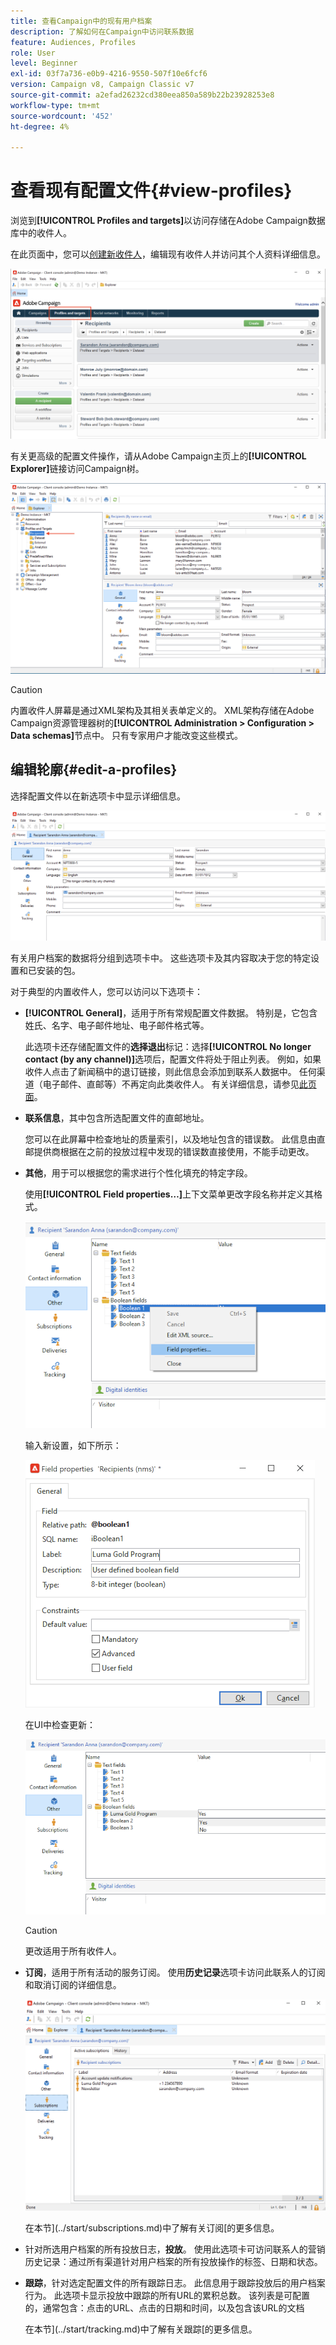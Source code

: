 ```yaml
---
title: 查看Campaign中的现有用户档案
description: 了解如何在Campaign中访问联系数据
feature: Audiences, Profiles
role: User
level: Beginner
exl-id: 03f7a736-e0b9-4216-9550-507f10e6fcf6
version: Campaign v8, Campaign Classic v7
source-git-commit: a2efad26232cd380eea850a589b22b23928253e8
workflow-type: tm+mt
source-wordcount: '452'
ht-degree: 4%

---
```


# 查看现有配置文件{#view-profiles}

浏览到&#x200B;**[!UICONTROL Profiles and targets]**&#x200B;以访问存储在Adobe Campaign数据库中的收件人。

在此页面中，您可以[创建新收件人](create-profiles.md)，编辑现有收件人并访问其个人资料详细信息。

![](assets/profiles-and-targets.png)

有关更高级的配置文件操作，请从Adobe Campaign主页上的&#x200B;**[!UICONTROL Explorer]**&#x200B;链接访问Campaign树。

![](assets/recipients-in-explorer.png)


>[!CAUTION]
>
>内置收件人屏幕是通过XML架构及其相关表单定义的。 XML架构存储在Adobe Campaign资源管理器树的&#x200B;**[!UICONTROL Administration > Configuration > Data schemas]**&#x200B;节点中。 只有专家用户才能改变这些模式。
>

## 编辑轮廓{#edit-a-profiles}

选择配置文件以在新选项卡中显示详细信息。

![](assets/edit-a-profile.png)

有关用户档案的数据将分组到选项卡中。 这些选项卡及其内容取决于您的特定设置和已安装的包。

对于典型的内置收件人，您可以访问以下选项卡：

* **[!UICONTROL General]**，适用于所有常规配置文件数据。 特别是，它包含姓氏、名字、电子邮件地址、电子邮件格式等。

  此选项卡还存储配置文件的&#x200B;**选择退出**&#x200B;标记：选择&#x200B;**[!UICONTROL No longer contact (by any channel)]**&#x200B;选项后，配置文件将处于阻止列表。 例如，如果收件人点击了新闻稿中的退订链接，则此信息会添加到联系人数据中。 任何渠道（电子邮件、直邮等）不再定向此类收件人。 有关详细信息，请参见[此页面](../send/quarantines.md)。

* **联系信息**，其中包含所选配置文件的直邮地址。

  您可以在此屏幕中检查地址的质量索引，以及地址包含的错误数。 此信息由直邮提供商根据在之前的投放过程中发现的错误数直接使用，不能手动更改。

* **其他**，用于可以根据您的需求进行个性化填充的特定字段。

  使用&#x200B;**[!UICONTROL Field properties…]**&#x200B;上下文菜单更改字段名称并定义其格式。

  ![](assets/other-tab-field-properties.png)

  输入新设置，如下所示：

  ![](assets/change-field-properties.png)

  在UI中检查更新：

  ![](assets/other-tab-updated.png)


  >[!CAUTION]
  >更改适用于所有收件人。
  >


* **订阅**，适用于所有活动的服务订阅。 使用&#x200B;**历史记录**&#x200B;选项卡访问此联系人的订阅和取消订阅的详细信息。

  ![](assets/subscription-tab.png)

  在本节](../start/subscriptions.md)中了解有关订阅[的更多信息。

* 针对所选用户档案的所有投放日志，**投放**。 使用此选项卡可访问联系人的营销历史记录：通过所有渠道针对用户档案的所有投放操作的标签、日期和状态。


* **跟踪**，针对选定配置文件的所有跟踪日志。 此信息用于跟踪投放后的用户档案行为。 此选项卡显示投放中跟踪的所有URL的累积总数。 该列表是可配置的，通常包含：点击的URL、点击的日期和时间，以及包含该URL的文档

  在本节](../start/tracking.md)中了解有关跟踪[的更多信息。
